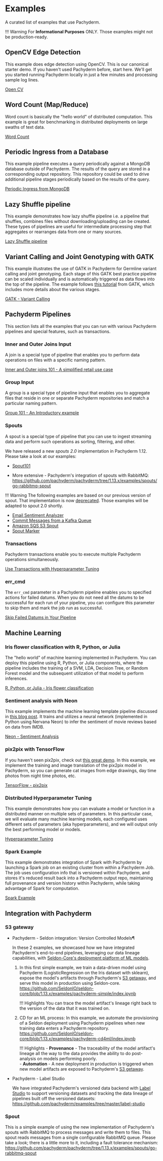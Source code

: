 # Examples
A curated list of examples that use Pachyderm.

!!! Warning
        For **Informational Purposes** ONLY. Those examples might not be production-ready.
## OpenCV Edge Detection

This example does edge detection using OpenCV. This is our canonical starter demo. If you haven't used Pachyderm before, start here. We'll get you started running Pachyderm locally in just a few minutes and processing sample log lines.

[Open CV](https://docs.pachyderm.com/latest/getting_started/beginner_tutorial/)

## Word Count (Map/Reduce)

Word count is basically the "hello world" of distributed computation. This example is great for benchmarking in distributed deployments on large swaths of text data.

[Word Count](https://github.com/pachyderm/pachyderm/tree/1.13.x/examples/word_count)

## Periodic Ingress from a Database

This example pipeline executes a query periodically against a MongoDB database outside of Pachyderm.  The results of the query are stored in a corresponding output repository.  This repository could be used to drive additional pipeline stages periodically based on the results of the query.

[Periodic Ingress from MongoDB](https://github.com/pachyderm/pachyderm/tree/1.13.x/examples/db)

## Lazy Shuffle pipeline

This example demonstrates how lazy shuffle pipeline i.e. a pipeline that shuffles, combines files without downloading/uploading can be created. These types of pipelines are useful for intermediate processing step that aggregates or rearranges data from one or many sources.

[Lazy Shuffle pipeline](https://github.com/pachyderm/pachyderm/tree/1.13.x/examples/shuffle)

## Variant Calling and Joint Genotyping with GATK

This example illustrates the use of GATK in Pachyderm for Germline variant calling and joint genotyping. Each stage of this GATK best practice pipeline can be scaled individually and is automatically triggered as data flows into the top of the pipeline. The example follows [this tutorial](https://drive.google.com/open?id=0BzI1CyccGsZiQ1BONUxfaGhZRGc) from GATK, which includes more details about the various stages.

[GATK - Variant Calling](https://github.com/pachyderm/pachyderm/tree/1.13.x/examples/gatk)

## Pachyderm Pipelines

This section lists all the examples that you can run with various
Pachyderm pipelines and special features, such as transactions.

### Inner and Outer Joins Input

A join is a special type of pipeline that enables you to perform
data operations on files with a specific naming pattern.

[Inner and Outer joins 101 - A simplified retail use case](https://github.com/pachyderm/pachyderm/tree/1.13.x/examples/joins)
### Group Input

A group is a special type of pipeline input that enables 
you to aggregate files that reside in one or separate Pachyderm
repositories and match a particular naming pattern. 

[Group 101 - An Introductory example](https://github.com/pachyderm/pachyderm/tree/1.13.x/examples/group)
### Spouts

A spout is a special type of pipeline that you can use to ingest
streaming data and perform such operations as sorting, filtering, and other.

We have released a new *spouts 2.0* implementation
in Pachyderm 1.12. Please take a look at our examples:

- [Spout101](https://github.com/pachyderm/pachyderm/tree/1.13.x/examples/spouts/spout101)

- More extensive - Pachyderm's integration of spouts with RabbitMQ: https://github.com/pachyderm/pachyderm/tree/1.13.x/examples/spouts/go-rabbitmq-spout 

!!! Warning
    The following examples are based on our previous version of spout. That implementation is now [deprecated](../../contributing/supported-releases/#deprecated). Those examples will be adapted to spout 2.0 shortly.

* [Email Sentiment Analyzer](https://github.com/pachyderm/pachyderm/tree/1.13.x/examples/spouts/EmailSentimentAnalyzer)
* [Commit Messages from a Kafka Queue](https://github.com/pachyderm/pachyderm/tree/1.13.x/examples/spouts/go-kafka-spout)
* [Amazon SQS S3 Spout](https://github.com/pachyderm/pachyderm/tree/1.13.x/examples/spouts/SQS-S3)
* [Spout Marker](https://github.com/pachyderm/pachyderm/tree/1.13.x/examples/spouts/spout-marker)

### Transactions

Pachyderm transactions enable you to execute multiple
Pachyderm operations simultaneously.

[Use Transactions with Hyperparameter Tuning](https://github.com/pachyderm/pachyderm/tree/1.13.x/examples/transactions)

### err_cmd

The `err_cmd` parameter in a Pachyderm pipeline enables
you to specified actions for failed datums. When you do not
need all the datums to be successful for each run of your
pipeline, you can configure this parameter to skip them and
mark the job run as successful.

[Skip Failed Datums in Your Pipeline](https://github.com/pachyderm/pachyderm/tree/1.13.x/examples/err_cmd)

## Machine Learning

### Iris flower classification with R, Python, or Julia

The "hello world" of machine learning implemented in Pachyderm.  You can deploy this pipeline using R, Python, or Julia components, where the pipeline includes the training of a SVM, LDA, Decision Tree, or Random Forest model and the subsequent utilization of that model to perform inferences.

[R, Python, or Julia - Iris flower classification](https://github.com/pachyderm/pachyderm/tree/1.13.x/examples/ml/iris)

### Sentiment analysis with Neon

This example implements the machine learning template pipeline discussed in [this blog post](https://medium.com/pachyderm-data/sustainable-machine-learning-workflows-8c617dd5506d#.hhkbsj1dn).  It trains and utilizes a neural network (implemented in Python using Nervana Neon) to infer the sentiment of movie reviews based on data from IMDB. 

[Neon - Sentiment Analysis](https://github.com/pachyderm/pachyderm/tree/1.13.x/examples/ml/neon)

### pix2pix with TensorFlow

If you haven't seen pix2pix, check out [this great demo](https://affinelayer.com/pixsrv/).  In this example, we implement the training and image translation of the pix2pix model in Pachyderm, so you can generate cat images from edge drawings, day time photos from night time photos, etc.

[TensorFlow - pix2pix](https://github.com/pachyderm/pachyderm/tree/1.13.x/examples/ml/tensorflow)

### Distributed Hyperparameter Tuning

This example demonstrates how you can evaluate a model or function in a distributed manner on multiple sets of parameters.  In this particular case, we will evaluate many machine learning models, each configured uses different sets of parameters (aka hyperparameters), and we will output only the best performing model or models.

[Hyperparameter Tuning](https://github.com/pachyderm/pachyderm/tree/1.13.x/examples/ml/hyperparameter)

### Spark Example
This example demonstrates integration of Spark with Pachyderm by launching a Spark job on an existing cluster from within a Pachyderm Job. The job uses configuration info that is versioned within Pachyderm, and stores it's reduced result back into a Pachyderm output repo, maintaining full provenance and version history within Pachyderm, while taking advantage of Spark for computation.

[Spark Example](https://github.com/pachyderm/pachyderm/tree/1.13.x/examples/spark/pi)

## Integration with Pachyderm
###  S3 gateway 
- Pachyderm - Seldon integration: Version Controlled Models¶

    In these 2 examples, we showcased how we have integrated Pachyderm's end-to-end pipelines,
    leveraging our data lineage capabilities, 
    with [Seldon-Core's deployment platform of ML models](https://www.seldon.io/tech/products/core/).

    1. In this first simple example, we train a data-driven model using Pachyderm (LogisticRegression on the Iris dataset with sklearn),
    expose the model's artifacts through Pachyderm's [S3 getaway](https://docs.pachyderm.com/latest/reference/s3gateway_api/), and serve this model in production using Seldon-core. https://github.com/SeldonIO/seldon-core/blob/1.13.x/examples/pachyderm-simple/index.ipynb

        !!! Highlights
            You can trace the model artifact's lineage right back to the version of the data that it was trained on.  

    1. CD for an ML process: In this example, we automate the provisioning of a Seldon deployment using Pachyderm pipelines when new training data enters a Pachyderm repository. 
    https://github.com/SeldonIO/seldon-core/blob/1.13.x/examples/pachyderm-cd4ml/index.ipynb

        !!! Highlights 
            - **Provenance** - The traceability of the model artifact's lineage all the way to the data provides the ability to do post-analysis on models performing poorly.  
            - **Automation** -  A new deployment in production is triggered when new model artifacts are exposed to Pachyderm's [S3 getaway](https://docs.pachyderm.com/latest/reference/s3gateway_api/).

- Pachyderm - Label Studio

    We have integrated Pachyderm's versioned data backend with [Label Studio](https://labelstud.io/)
    to support versioning datasets and tracking the data lineage of pipelines built off the versioned datasets: https://github.com/pachyderm/examples/tree/master/label-studio
###  Spout 
This is a simple example of using the new implementation of
Pachyderm's spouts with RabbitMQ to process messages and write them to files.
This spout reads messages from a single configurable RabbitMQ queue. 
Please take a look; there is a little more to it, including a fault tolerance mechanism: https://github.com/pachyderm/pachyderm/tree/1.13.x/examples/spouts/go-rabbitmq-spout 
